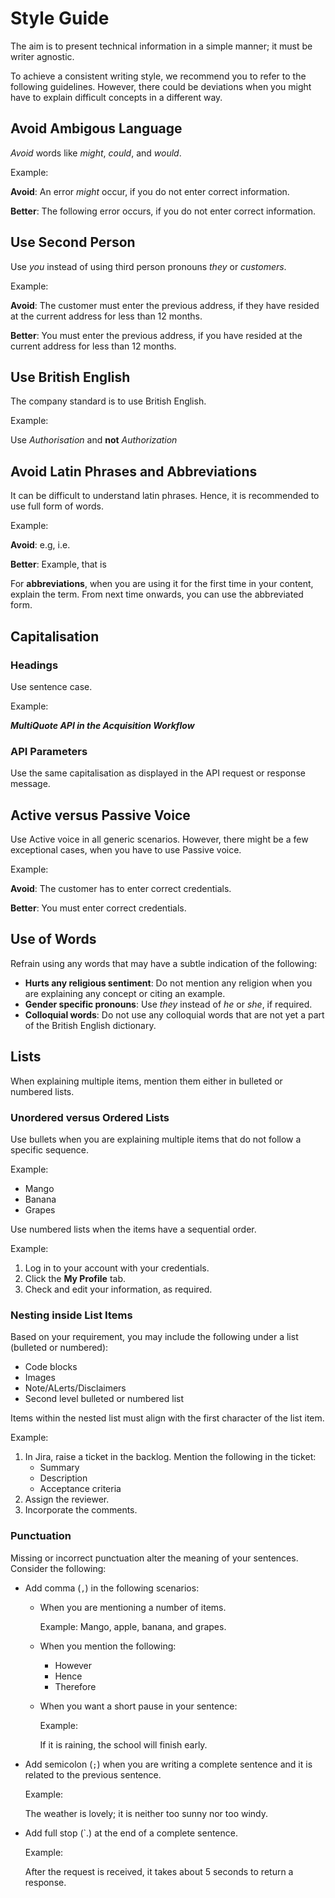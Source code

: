 # Style Guide

The aim is to present technical information in a simple manner; it must be writer agnostic.

To achieve a consistent writing style, we recommend you to refer to the following guidelines. However, there could be deviations when you might have to explain difficult concepts in a different way.

## Avoid Ambigous Language

*Avoid* words like _might_, _could_, and _would_.

Example:  

**Avoid**: An error _might_ occur, if you do not enter correct information.  

**Better**: The following error occurs, if you do not enter correct information.  

## Use Second Person

Use _you_ instead of using third person pronouns _they_ or _customers_.

Example:

**Avoid**: The customer must enter the previous address, if they have resided at the current address for less than 12 months.  

**Better**: You must enter the previous address, if you have resided at the current address for less than 12 months.

## Use British English

The company standard is to use British English.

Example:

Use *Authorisation* and **not** *Authorization*  

## Avoid Latin Phrases and Abbreviations

It can be difficult to understand latin phrases. Hence, it is recommended to use full form of words.

Example:

**Avoid**: e.g, i.e.  

**Better**: Example, that is

For **abbreviations**, when you are using it for the first time in your content, explain the term. From next time onwards, you can use the abbreviated form.

## Capitalisation

### Headings

Use sentence case.

Example:

***MultiQuote API in the Acquisition Workflow***

### API Parameters

Use the same capitalisation as displayed in the API request or response message.  

## Active versus Passive Voice

Use Active voice in all generic scenarios. However, there might be a few exceptional cases, when you have to use Passive voice.

Example:

**Avoid**: The customer has to enter correct credentials.

**Better**: You must enter correct credentials.

## Use of Words

Refrain using any words that may have a subtle indication of the following:

* **Hurts any religious sentiment**: Do not mention any religion when you are explaining any concept or citing an example.  
* **Gender specific pronouns**: Use _they_ instead of _he_ or _she_, if required.
* **Colloquial words**: Do not use any colloquial words that are not yet a part of the British English dictionary.

## Lists

When explaining multiple items, mention them either in bulleted or numbered lists.

### Unordered versus Ordered Lists

Use bullets when you are explaining multiple items that do not follow a specific sequence.

Example:

* Mango
* Banana
* Grapes

Use numbered lists when the items have a sequential order.

Example:

1. Log in to your account with your credentials.
2. Click the **My Profile** tab.
3. Check and edit your information, as required.

### Nesting inside List Items

Based on your requirement, you may include the following under a list (bulleted or numbered):

* Code blocks  
* Images
* Note/ALerts/Disclaimers  
* Second level bulleted or numbered list

Items within the nested list must align with the first character of the list item.

Example:

1. In Jira, raise a ticket in the backlog. Mention the following in the ticket:  
    * Summary
    * Description  
    * Acceptance criteria
2. Assign the reviewer.
3. Incorporate the comments.

### Punctuation

Missing or incorrect punctuation alter the meaning of your sentences. Consider the following:

* Add comma (`,`) in the following scenarios:  
  * When you are mentioning a number of items.

    Example:  Mango, apple, banana, and grapes.
  
  * When you mention the following:  
    * However
    * Hence
    * Therefore

  * When you want a short pause in your sentence:  

    Example:

    If it is raining, the school will finish early.

* Add semicolon (`;`) when you are writing a complete sentence and it is related to the previous sentence.

  Example:

  The weather is lovely; it is neither too sunny nor too windy.

* Add full stop (`.) at the end of a complete sentence.

  Example:

  After the request is received, it takes about 5 seconds to return a response.
  